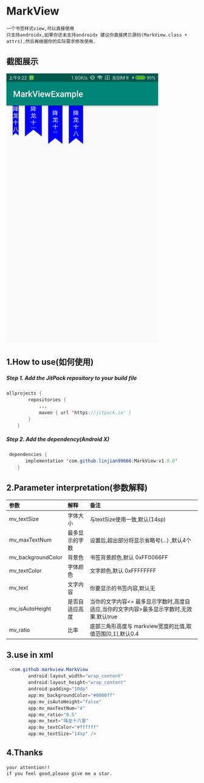 # MarkView
    一个书签样式view,可以直接使用
    只支持androidx,如果你还未支持androidx 建议你直接拷贝源码(MarkView.class + attrs),然后再根据你的实际需求修改使用.

## 截图展示
<div>
<img src="/screenshots/screenshots1.png" width="400px"</img>
</div>

## 1.How to use(如何使用)

##### Step 1. Add the JitPack repository to your build file

```java
allprojects {
    	repositories {
			...
			maven { url 'https://jitpack.io' }
		}
	}
```
##### Step 2. Add the dependency(Android X)
  
```java
 dependencies {
	   implementation 'com.github.linjian99666:MarkView:v1.0.0'
	}
```

## 2.Parameter interpretation(参数解释)

|    参数            |   解释    |    备注   |
| :--------          | :-------- | :----- |
| mv_textSize        | 字体大小  |  与textSize使用一致,默认(14sp)   |
| mv_maxTextNum      | 最多显示的字数 |  设置后,超出部分将显示省略号(...) ,默认4个 |
| mv_backgroundColor | 背景色     | 书签背景颜色,默认 0xFF0066FF  |
| mv_textColor       | 字体颜色   | 文字颜色,默认 0xFFFFFFFF  |
| mv_text            | 文字内容   | 你要显示的书签内容,默认无  |
| mv_isAutoHeight    | 是否自适应高度 |  当你的文字内容<= 最多显示字数时,高度自适应,当你的文字内容>最多显示字数时,无效果.默认true |
| mv_ratio           | 比率       | 底部三角形高度与 markview宽度的比值,取值范围[0,1],默认0.4  |


## 3.use in xml
```java
 <com.github.markview.MarkView
        android:layout_width="wrap_content"
        android:layout_height="wrap_content"
        android:padding="10dp"
        app:mv_backgroundColor="#0000ff"
        app:mv_isAutoHeight="false"
        app:mv_maxTextNum="4"
        app:mv_ratio="0.5"
        app:mv_text="降龙十八掌"
        app:mv_textColor="#ffffff"
        app:mv_textSize="14sp" />
```

## 4.Thanks
	your attention!!
	if you feel good,please give me a star.
